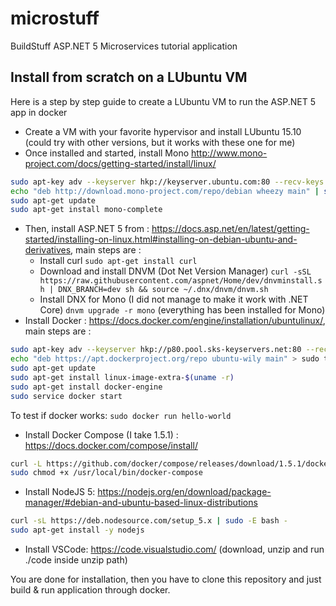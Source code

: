 # microstuff
BuildStuff ASP.NET 5 Microservices tutorial application

## Install from scratch on a LUbuntu VM

Here is a step by step guide to create a LUbuntu VM to run the ASP.NET 5 app in docker

* Create a VM with your favorite hypervisor and install LUbuntu 15.10 (could try with other versions, but it works with these one for me)
* Once installed and started, install Mono http://www.mono-project.com/docs/getting-started/install/linux/
```bash
sudo apt-key adv --keyserver hkp://keyserver.ubuntu.com:80 --recv-keys 3FA7E0328081BFF6A14DA29AA6A19B38D3D831EF
echo "deb http://download.mono-project.com/repo/debian wheezy main" | sudo tee /etc/apt/sources.list.d/mono-xamarin.list
sudo apt-get update
sudo apt-get install mono-complete
```
* Then, install ASP.NET 5 from : https://docs.asp.net/en/latest/getting-started/installing-on-linux.html#installing-on-debian-ubuntu-and-derivatives, main steps are :
  * Install curl `sudo apt-get install curl`
  * Download and install DNVM (Dot Net Version Manager) `curl -sSL https://raw.githubusercontent.com/aspnet/Home/dev/dnvminstall.sh | DNX_BRANCH=dev sh && source ~/.dnx/dnvm/dnvm.sh` 
  * Install DNX for Mono (I did not manage to make it work with .NET Core) `dnvm upgrade -r mono` (everything has been installed for Mono)
* Install Docker : https://docs.docker.com/engine/installation/ubuntulinux/, main steps are :
```bash
sudo apt-key adv --keyserver hkp://p80.pool.sks-keyservers.net:80 --recv-keys 58118E89F3A912897C070ADBF76221572C52609D
echo "deb https://apt.dockerproject.org/repo ubuntu-wily main" > sudo tee -a /etc/apt/sources.list.d/docker.list
sudo apt-get update
sudo apt-get install linux-image-extra-$(uname -r)
sudo apt-get install docker-engine
sudo service docker start
```
To test if docker works: `sudo docker run hello-world`
* Install Docker Compose (I take 1.5.1) : https://docs.docker.com/compose/install/
```bash
curl -L https://github.com/docker/compose/releases/download/1.5.1/docker-compose-`uname -s`-`uname -m` | sudo tee -a /usr/local/bin/docker-compose
sudo chmod +x /usr/local/bin/docker-compose
```
* Install NodeJS 5: https://nodejs.org/en/download/package-manager/#debian-and-ubuntu-based-linux-distributions
```bash
curl -sL https://deb.nodesource.com/setup_5.x | sudo -E bash -
sudo apt-get install -y nodejs
```
* Install VSCode: https://code.visualstudio.com/ (download, unzip and run ./code inside unzip path)

You are done for installation, then you have to clone this repository and just build & run application through docker.